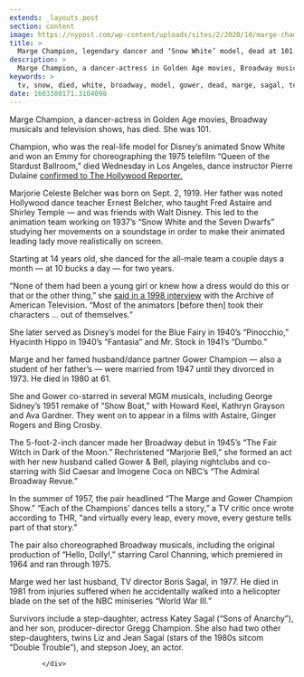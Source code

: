 ```yaml
--- 
extends: _layouts.post 
section: content 
image: https://nypost.com/wp-content/uploads/sites/2/2020/10/marge-champion.jpg?quality=90&strip=all&w=1200 
title: > 
  Marge Champion, legendary dancer and ‘Snow White’ model, dead at 101 
description: > 
  Marge Champion, a dancer-actress in Golden Age movies, Broadway musicals and television shows, has died.Champion, who was the real-life model for Disney’s animated Snow White and won an Emmy for choreographing the 1975 telefilm “Queen of the Stardust Ballroom,” died Wednesday in Los Angeles, dance instructor Pierre Dulaine confirmed to The Hollywood Reporter.Her father was noted Hollywood dance teacher Ernest Belcher, who taught Fred Astaire and Shirley Temple — and was friends with Walt Disney.Marge wed her last husband, TV director Boris Sagal, in 1977.She also had two other step-daughters, twins Liz and Jean Sagal (stars of the 1980s sitcom “Double Trouble”), and stepson Joey, an actor. 
keywords: > 
  tv, snow, died, white, broadway, model, gower, dead, marge, sagal, tells, television, musicals, legendary, champion, dancer, 101 
date: 1603380171.3104098 
--- 
```

<div><p>Marge Champion, a dancer-actress in Golden Age movies, Broadway musicals and television shows, has died. She was 101.</p>
<p>Champion, who was the real-life model for Disney&#8217;s animated Snow White and won an Emmy for choreographing the 1975 telefilm &#8220;Queen of the Stardust Ballroom,&#8221; died Wednesday in Los Angeles, dance instructor Pierre Dulaine <a href="https://www.hollywoodreporter.com/news/marge-champion-dead-actress-dancer-model-snow-white-was-101" target="_blank" rel="noopener noreferrer">confirmed to The Hollywood Reporter.</a></p>
<p>Marjorie Celeste Belcher was born on Sept. 2, 1919. Her father was noted Hollywood dance teacher Ernest Belcher, who taught Fred Astaire and Shirley Temple &#8212; and was friends with Walt Disney. This led to the animation team working on 1937&#8217;s &#8220;Snow White and the Seven Dwarfs&#8221; studying her movements on a soundstage in order to make their animated leading lady move realistically on screen.</p>
<p>Starting at 14 years old, she danced for the all-male team a couple days a month &#8212; at 10 bucks a day &#8212; for two years.</p>
<p>&#8220;None of them had been a young girl or knew how a dress would do this or that or the other thing,&#8221; she <a href="https://interviews.televisionacademy.com/interviews/marge-champion#" target="_blank" rel="noopener noreferrer">said in a 1998 interview</a> with the Archive of American Television. &#8220;Most of the animators [before then] took their characters &#8230; out of themselves.&#8221;</p>
<p>She later served as Disney&#8217;s model for the Blue Fairy in 1940&#8217;s &#8220;Pinocchio,&#8221; Hyacinth Hippo in 1940&#8217;s &#8220;Fantasia&#8221; and Mr. Stock in 1941&#8217;s &#8220;Dumbo.&#8221;</p>
<p>Marge and her famed husband/dance partner Gower Champion &#8212; also a student of her father&#8217;s &#8212; were married from 1947 until they divorced in 1973. He died in 1980 at 61.</p>
<p>She and Gower co-starred in several MGM musicals, including George Sidney&#8217;s 1951 remake of &#8220;Show Boat,&#8221; with Howard Keel, Kathryn Grayson and Ava Gardner. They went on to appear in a films with Astaire, Ginger Rogers and Bing Crosby.</p>
 
<p>The 5-foot-2-inch dancer made her Broadway debut in 1945&#8217;s &#8220;The Fair Witch in Dark of the Moon.&#8221; Rechristened &#8220;Marjorie Bell,&#8221; she formed an act with her new husband called Gower &amp; Bell, playing nightclubs and co-starring with Sid Caesar and Imogene Coca on NBC&#8217;s &#8220;The Admiral Broadway Revue.&#8221;</p>
<p>In the summer of 1957, the pair headlined &#8220;The Marge and Gower Champion Show.&#8221; &#8220;Each of the Champions&#8217; dances tells a story,&#8221; a TV critic once wrote according to THR, &#8220;and virtually every leap, every move, every gesture tells part of that story.&#8221;</p>
<p>The pair also choreographed Broadway musicals, including the original production of &#8220;Hello, Dolly!,&#8221; starring Carol Channing, which premiered in 1964 and ran through 1975.</p>
<p>Marge wed her last husband, TV director Boris Sagal, in 1977. He died in 1981 from injuries suffered when he accidentally walked into a helicopter blade on the set of the NBC miniseries &#8220;World War III.&#8221;</p>
<p>Survivors include a step-daughter, actress Katey Sagal (&#8220;Sons of Anarchy&#8221;), and her son, producer-director Gregg Champion. She also had two other step-daughters, twins Liz and Jean Sagal (stars of the 1980s sitcom &#8220;Double Trouble&#8221;), and stepson Joey, an actor.</p>
 
			</div>